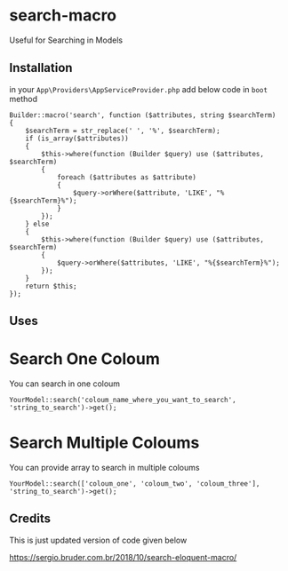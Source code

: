 # search-macro
Useful for Searching in Models

## Installation

in your `App\Providers\AppServiceProvider.php` add below code in `boot` method

```
Builder::macro('search', function ($attributes, string $searchTerm)
{
    $searchTerm = str_replace(' ', '%', $searchTerm);
    if (is_array($attributes))
    {
        $this->where(function (Builder $query) use ($attributes, $searchTerm)
        {
            foreach ($attributes as $attribute)
            {
                $query->orWhere($attribute, 'LIKE', "%{$searchTerm}%");
            }
        });
    } else
    {
        $this->where(function (Builder $query) use ($attributes, $searchTerm)
        {
            $query->orWhere($attributes, 'LIKE', "%{$searchTerm}%");
        });
    }
    return $this;
});
```

## Uses

# Search One Coloum

You can search in one coloum
```
YourModel::search('coloum_name_where_you_want_to_search', 'string_to_search')->get();
```

# Search Multiple Coloums
You can provide array to search in multiple coloums
```
YourModel::search(['coloum_one', 'coloum_two', 'coloum_three'], 'string_to_search')->get();
```


## Credits

This is just updated version of code given below

https://sergio.bruder.com.br/2018/10/search-eloquent-macro/
